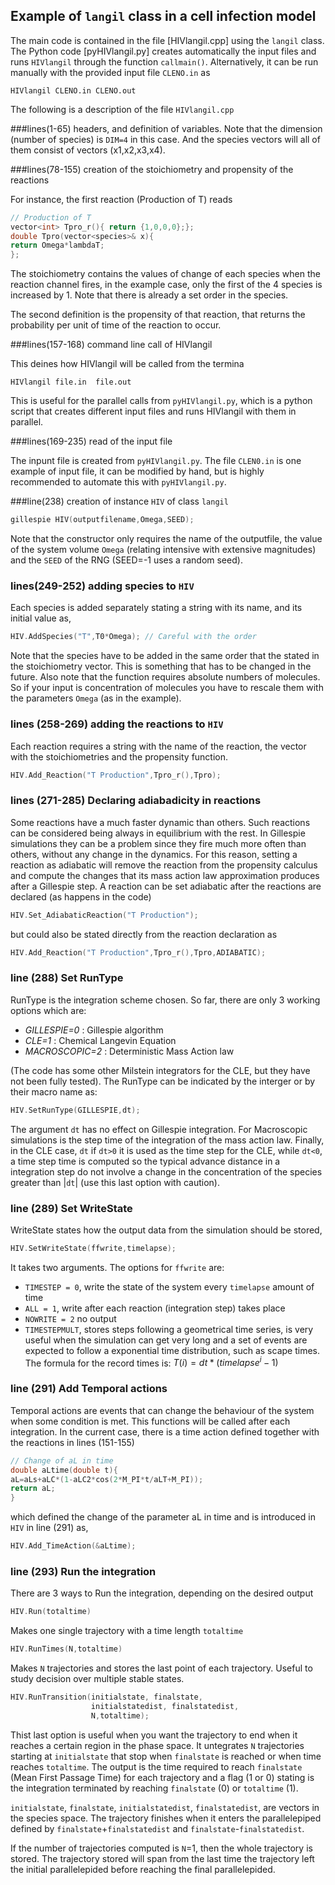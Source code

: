 ## Example of `langil` class in a cell infection model 

The main code is contained in the file [HIVlangil.cpp] using the `langil` class. The Python code [pyHIVlangil.py] creates automatically the input files and runs `HIVlangil` through the function `callmain()`. Alternatively, it can be run manually with the provided input file `CLENO.in` as
```
HIVlangil CLENO.in CLENO.out
```

The following is a description of the file `HIVlangil.cpp` 

###lines(1-65) headers, and definition of variables. 
Note that the dimension (number of species) is `DIM=4` in this case. And the species vectors will all of them consist of vectors (x1,x2,x3,x4).

###lines(78-155) creation of the stoichiometry and propensity of the reactions

For instance, the first reaction (Production of T) reads

```c++
// Production of T 
vector<int> Tpro_r(){ return {1,0,0,0};};
double Tpro(vector<species>& x){
return Omega*lambdaT;
};
```

The stoichiometry contains the values of change of each species when the reaction channel fires, in the example case, only the first of the 4 species is increased by 1. Note that there is already a set order in the species.

The second definition is the propensity of that reaction, that returns the probability per unit of time of the reaction to occur.  

###lines(157-168) command line call of HIVlangil

This deines how HIVlangil will be called from the termina

`HIVlangil file.in  file.out`

This is useful for the parallel calls from `pyHIVlangil.py`, which is a python script that creates different input files and runs HIVlangil with them in parallel. 

###lines(169-235) read of the input file

The inpunt file is created from `pyHIVlangil.py`. The file `CLEN0.in` is one example of input file, it can be modified by hand, but is highly recommended to automate this with `pyHIVlangil.py`.

###line(238) creation of instance `HIV` of class `langil` 

```c++
gillespie HIV(outputfilename,Omega,SEED); 
```

Note that the constructor only requires the name of the outputfile, the value of the system volume `Omega` (relating intensive with extensive magnitudes) and the `SEED` of the RNG (SEED=-1 uses a random seed).

### lines(249-252) adding species to `HIV`

Each species is added separately stating a string with its name, and its initial value as,

```c++
HIV.AddSpecies("T",T0*Omega); // Careful with the order
```

Note that the species have to be added in the same order that the stated in the stoichiometry vector. This is something that has to be changed in the future. Also note that the function requires absolute numbers of molecules. So if your input is concentration of molecules you have to rescale them with the parameters `Omega` (as in the example).

### lines (258-269) adding the reactions to `HIV`

Each reaction requires a string with the name of the reaction, the vector with the stoichiometries and the propensity function.

```c++
HIV.Add_Reaction("T Production",Tpro_r(),Tpro);
```

### lines (271-285) Declaring adiabadicity in reactions

Some reactions have a much faster dynamic than others. Such reactions can be considered being always in equilibrium with the rest. In Gillespie simulations they can be a problem since they fire much more often than others, without any change in the dynamics. For this reason, setting a reaction as adiabatic will remove the reaction from the propensity calculus and compute the changes that its mass action law approximation produces after a Gillespie step. A reaction can be set adiabatic after the reactions are declared (as happens in the code)

```c++
HIV.Set_AdiabaticReaction("T Production");
```

but could also be stated directly from the reaction declaration as

```c++
HIV.Add_Reaction("T Production",Tpro_r(),Tpro,ADIABATIC);
```

### line (288) Set RunType

RunType is the integration scheme chosen. So far, there are only 3 working options which are:

- *GILLESPIE=0* : Gillespie algorithm
- *CLE=1* : Chemical Langevin Equation
- *MACROSCOPIC=2* : Deterministic Mass Action law

(The code has some other Milstein integrators for the CLE, but they have not been fully tested). The RunType can be indicated by the interger or by their macro name as:

```c++
HIV.SetRunType(GILLESPIE,dt); 
```

The argument `dt` has no effect on Gillespie integration. For Macroscopic simulations is the step time of the integration of the mass action law. Finally, in the CLE case, `dt` if `dt>0` it is used as the time step for the CLE, while `dt<0`, a time step time is computed so the typical advance distance in a integration step do not involve a change in the concentration of the species greater than |`dt`| (use this last option with caution). 

### line (289) Set WriteState

WriteState states how the output data from the simulation should be stored,

```c++
HIV.SetWriteState(ffwrite,timelapse);
```

It takes two arguments. The options for `ffwrite` are:

 - `TIMESTEP = 0`, write the state of the system every `timelapse` amount of time
 - `ALL = 1`, write after each reaction (integration step) takes place
 - `NOWRITE = 2` no output
 - `TIMESTEPMULT`, stores steps following a geometrical time series, is very useful when the simulation can get very long and a set of events are expected to follow a exponential time distribution, such as scape times. The formula for the record times is: $T(i)=dt*(timelapse^i-1)$


### line (291) Add Temporal actions

Temporal actions are events that can change the behaviour of the system when some condition is met. This functions will be called after each integration. In the current case, there is a time action defined together with the reactions in lines (151-155)

```c++
// Change of aL in time
double aLtime(double t){
aL=aLs+aLC*(1-aLC2*cos(2*M_PI*t/aLT+M_PI));
return aL;
}
```

which defined the change of the parameter aL in time and is introduced in `HIV` in line (291) as,

```c++
HIV.Add_TimeAction(&aLtime);
```

### line (293) Run the integration

There are 3 ways to Run the integration, depending on the desired output

```c++
HIV.Run(totaltime)
```

Makes one single trajectory with a time length `totaltime`

```c++
HIV.RunTimes(N,totaltime)
```

Makes `N` trajectories and stores the last point of each trajectory. Useful to study decision over multiple stable states.

```c++
HIV.RunTransition(initialstate, finalstate, 
                  initialstatedist, finalstatedist, 
                  N,totaltime);
```

Thist last option is useful when you want the trajectory to end when it reaches a certain region in the phase space. It untegrates `N` trajectories starting at `initialstate` that stop when `finalstate` is reached or when time reaches `totaltime`. The output is the time required to reach `finalstate` (Mean First Passage Time) for each trajectory and a flag (1 or 0) stating is the integration terminated by reaching `finalstate` (0) or `totaltime` (1).

`initialstate`, `finalstate`, `initialstatedist`, `finalstatedist`, are vectors in the species space. The trajectory finishes when it enters the parallelepiped defined by `finalstate`+`finalstatedist` and `finalstate`-`finalstatedist`.

If the number of trajectories computed is `N`=1, then the whole trajectory is stored. The trajectory stored will span from the last time the trajectory left the initial parallelepided before reaching the final parallelepided. 

